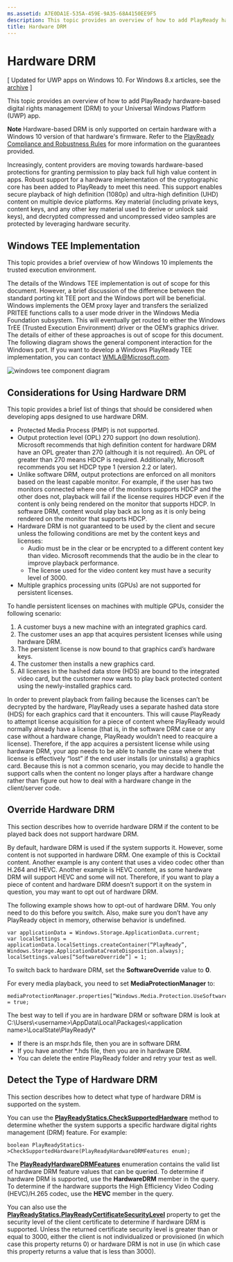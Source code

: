 ```yaml
---
ms.assetid: A7E0DA1E-535A-459E-9A35-68A4150EE9F5
description: This topic provides an overview of how to add PlayReady hardware-based digital rights management (DRM) to your Universal Windows Platform (UWP) app.
title: Hardware DRM
---
```


# Hardware DRM

\[ Updated for UWP apps on Windows 10. For Windows 8.x articles, see the [archive](http://go.microsoft.com/fwlink/p/?linkid=619132) \]


This topic provides an overview of how to add PlayReady hardware-based digital rights management (DRM) to your Universal Windows Platform (UWP) app.

**Note**  Hardware-based DRM is only supported on certain hardware with a Windows 10 version of that hardware's firmware. Refer to the [PlayReady Compliance and Robustness Rules](http://www.microsoft.com/playready/licensing/compliance/) for more information on the guarantees provided.

Increasingly, content providers are moving towards hardware-based protections for granting permission to play back full high value content in apps. Robust support for a hardware implementation of the cryptographic core has been added to PlayReady to meet this need. This support enables secure playback of high definition (1080p) and ultra-high definition (UHD) content on multiple device platforms. Key material (including private keys, content keys, and any other key material used to derive or unlock said keys), and decrypted compressed and uncompressed video samples are protected by leveraging hardware security.

## Windows TEE Implementation

This topic provides a brief overview of how Windows 10 implements the trusted execution environment.

The details of the Windows TEE implementation is out of scope for this document. However, a brief discussion of the difference between the standard porting kit TEE port and the Windows port will be beneficial. Windows implements the OEM proxy layer and transfers the serialized PRITEE functions calls to a user mode driver in the Windows Media Foundation subsystem. This will eventually get routed to either the Windows TrEE (Trusted Execution Environment) driver or the OEM’s graphics driver. The details of either of these approaches is out of scope for this document. The following diagram shows the general component interaction for the Windows port. If you want to develop a Windows PlayReady TEE implementation, you can contact <WMLA@Microsoft.com>.

![windows tee component diagram](images/windowsteecomponentdiagram720.jpg)

## Considerations for Using Hardware DRM

This topic provides a brief list of things that should be considered when developing apps designed to use hardware DRM.

-   Protected Media Process (PMP) is not supported.
-   Output protection level (OPL) 270 support (no down resolution). Microsoft recommends that high definition content for hardware DRM have an OPL greater than 270 (although it is not required). An OPL of greater than 270 means HDCP is required. Additionally, Microsoft recommends you set HDCP type 1 (version 2.2 or later).
-   Unlike software DRM, output protections are enforced on all monitors based on the least capable monitor. For example, if the user has two monitors connected where one of the monitors supports HDCP and the other does not, playback will fail if the license requires HDCP even if the content is only being rendered on the monitor that supports HDCP. In software DRM, content would play back as long as it is only being rendered on the monitor that supports HDCP.
-   Hardware DRM is not guaranteed to be used by the client and secure unless the following conditions are met by the content keys and licenses:
    -   Audio must be in the clear or be encrypted to a different content key than video. Microsoft recommends that the audio be in the clear to improve playback performance.
    -   The license used for the video content key must have a security level of 3000.
-   Multiple graphics processing units (GPUs) are not supported for persistent licenses.

To handle persistent licenses on machines with multiple GPUs, consider the following scenario:

1.  A customer buys a new machine with an integrated graphics card.
2.  The customer uses an app that acquires persistent licenses while using hardware DRM.
3.  The persistent license is now bound to that graphics card’s hardware keys.
4.  The customer then installs a new graphics card.
5.  All licenses in the hashed data store (HDS) are bound to the integrated video card, but the customer now wants to play back protected content using the newly-installed graphics card.

In order to prevent playback from failing because the licenses can’t be decrypted by the hardware, PlayReady uses a separate hashed data store (HDS) for each graphics card that it encounters. This will cause PlayReady to attempt license acquisition for a piece of content where PlayReady would normally already have a license (that is, in the software DRM case or any case without a hardware change, PlayReady wouldn’t need to reacquire a license). Therefore, if the app acquires a persistent license while using hardware DRM, your app needs to be able to handle the case where that license is effectively “lost” if the end user installs (or uninstalls) a graphics card. Because this is not a common scenario, you may decide to handle the support calls when the content no longer plays after a hardware change rather than figure out how to deal with a hardware change in the client/server code.

## Override Hardware DRM

This section describes how to override hardware DRM if the content to be played back does not support hardware DRM.

By default, hardware DRM is used if the system supports it. However, some content is not supported in hardware DRM. One example of this is Cocktail content. Another example is any content that uses a video codec other than H.264 and HEVC. Another example is HEVC content, as some hardware DRM will support HEVC and some will not. Therefore, if you want to play a piece of content and hardware DRM doesn’t support it on the system in question, you may want to opt out of hardware DRM.

The following example shows how to opt-out of hardware DRM. You only need to do this before you switch. Also, make sure you don’t have any PlayReady object in memory, otherwise behavior is undefined.

``` syntax
var applicationData = Windows.Storage.ApplicationData.current;
var localSettings = applicationData.localSettings.createContainer(“PlayReady”, Windows.Storage.ApplicationDataCreateDisposition.always);
localSettings.values[“SoftwareOverride”] = 1;
```

To switch back to hardware DRM, set the **SoftwareOverride** value to **0**.

For every media playback, you need to set **MediaProtectionManager** to:

``` syntax
mediaProtectionManager.properties[“Windows.Media.Protection.UseSoftwareProtectionLayer”] = true;
```

The best way to tell if you are in hardware DRM or software DRM is look at C:\\Users\\&lt;username&gt;\\AppData\\Local\\Packages\\&lt;application name&gt;\\LocalState\\PlayReady\\\*

-   If there is an mspr.hds file, then you are in software DRM.
-   If you have another \*.hds file, then you are in hardware DRM.
-   You can delete the entire PlayReady folder and retry your test as well.

## Detect the Type of Hardware DRM

This section describes how to detect what type of hardware DRM is supported on the system.

You can use the [**PlayReadyStatics.CheckSupportedHardware**](https://msdn.microsoft.com/library/windows/apps/dn986441) method to determine whether the system supports a specific hardware digital rights management (DRM) feature. For example:

``` syntax
boolean PlayReadyStatics->CheckSupportedHardware(PlayReadyHardwareDRMFeatures enum);
```

The [**PlayReadyHardwareDRMFeatures**](https://msdn.microsoft.com/library/windows/apps/dn986265) enumeration contains the valid list of hardware DRM feature values that can be queried. To determine if hardware DRM is supported, use the **HardwareDRM** member in the query. To determine if the hardware supports the High Efficiency Video Coding (HEVC)/H.265 codec, use the **HEVC** member in the query.

You can also use the [**PlayReadyStatics.PlayReadyCertificateSecurityLevel**](https://msdn.microsoft.com/library/windows/apps/windows.media.protection.playready.playreadystatics.playreadycertificatesecuritylevel.aspx) property to get the security level of the client certificate to determine if hardware DRM is supported. Unless the returned certificate security level is greater than or equal to 3000, either the client is not individualized or provisioned (in which case this property returns 0) or hardware DRM is not in use (in which case this property returns a value that is less than 3000).



<!--HONumber=Mar16_HO2-->


